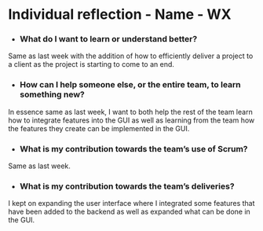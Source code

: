 # Individual reflection - Name - WX

- ### What do I want to learn or understand better?

Same as last week with the addition of how to efficiently deliver a project to a client as the project is starting to come to an end.

- ### How can I help someone else, or the entire team, to learn something new?

In essence same as last week, I want to both help the rest of the team learn how to integrate features into the GUI as well as learning from the team how the features they create can be implemented in the GUI.

- ### What is my contribution towards the team’s use of Scrum?

Same as last week.

- ### What is my contribution towards the team’s deliveries?

I kept on expanding the user interface where I integrated some features that have been added to the backend as well as expanded what can be done in the GUI.
